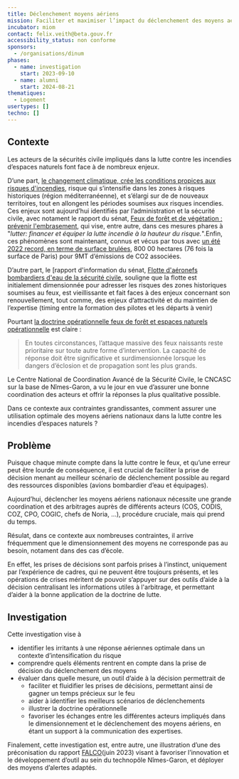 ```yaml
---
title: Déclenchement moyens aériens
mission: Faciliter et maximiser l’impact du déclenchement des moyens aériens nationaux dans la lutte contre les incendies
incubator: miom
contact: felix.veith@beta.gouv.fr
accessibility_status: non conforme
sponsors:
  - /organisations/dinum
phases:
  - name: investigation
    start: 2023-09-10
  - name: alumni
    start: 2024-08-21
thematiques:
  - Logement
usertypes: []
techno: []
---
```

## Contexte

Les acteurs de la sécurités civile impliqués dans la lutte contre les incendies d’espaces naturels font face à de nombreux enjeux.

D’une part, [le changement climatique, crée les conditions propices aux risques d'incendies](https://www.ipcc.ch/report/ar6/wg2/downloads/report/IPCC_AR6_WGII_TechnicalSummary.pdf), risque qui s’intensifie dans les zones à risques historiques (région méditerranéenne), et s’élargi sur de de nouveaux territoires, tout en allongent les périodes soumises aux risques incendies. Ces enjeux sont aujourd’hui  identifiés par l’administration et la sécurité civile, avec notament le rapport du sénat, [Feux de forêt et de végétation : prévenir l'embrasement](https://www.senat.fr/rap/r21-856/r21-8560.html#toc0), qui vise, entre autre, dans ces mesures phares à "_lutter: financer et équiper la lutte incendie à la hauteur du risque._".Enfin, ces phénomènes sont maintenant, connus et vécus par tous avec [un été 2022 record, en terme de surface brulées](https://effis-gwis-cms.s3.eu-west-1.amazonaws.com/effis/reports-and-publications/annual-fire-reports/Annual_Report_2022_final_231117_online.pdf), 800 00 hectares (76 fois la surface de Paris) pour 9MT d’émissions de CO2 associées.

D’autre part, le [rapport d'information du sénat, [Flotte d'aéronefs bombardiers d'eau de la sécurité civile](https://www.senat.fr/rap/r22-838/r22-838_mono.html#toc0), souligne  que la flotte est initialement dimensionnée pour adresser les risques des zones historiques soumises au feux, est vieillissante et fait faces à des enjeux concernant son renouvellement, tout comme, des enjeux d’attractivité et du maintien de l’expertise (timing entre la formation des pilotes et les départs à venir)

Pourtant [la doctrine opérationnelle feux de forêt et espaces naturels opérationnelle](https://mobile.interieur.gouv.fr/Le-ministere/Securite-civile/Documentation-technique/Les-sapeurs-pompiers/Doctrines-et-techniques-professionnelles/Guide-de-doctrine-operationnelle) est claire :
> En toutes circonstances, l’attaque massive des feux naissants reste prioritaire sur toute autre forme d’intervention. La capacité de réponse doit être significative et surdimensionnée lorsque les dangers d’éclosion et de propagation sont les plus grands.

Le Centre National de Coordination Avancé de la Sécurité Civile, le CNCASC sur la base de Nîmes-Garon, a vu le jour en vue d’assurer une bonne coordination des acteurs et offrir la réponses la plus qualitative possible. 

Dans ce contexte aux contraintes grandissantes, comment assurer une utilisation optimale des moyens aériens nationaux dans la lutte contre les incendies d’espaces naturels ?

## Problème

Puisque chaque minute compte dans la lutte contre le feux, et qu’une erreur peut être lourde de conséquence, il est crucial de faciliter la prise de décision menant au meilleur scénario de déclenchement possible au regard des ressources disponibles (avions bombardier d’eau et équipages).

Aujourd’hui, déclencher les moyens aériens nationaux nécessite une grande coordination et des arbitrages auprès de différents acteurs (COS, CODIS, COZ, CPO, COGIC, chefs de Noria, ...), procédure cruciale, mais qui prend du temps.

Résulat, dans ce contexte aux nombreuses contraintes, il arrive fréquemment que le dimensionnement des moyens ne corresponde pas au besoin, notament dans des cas d’école.

En effet, les prises de décisions sont parfois prises à l’instinct, uniquement par l’expérience de cadres, qui ne peuvent être toujours présents, et les opérations de crises méritent de pouvoir s’appuyer sur des outils d’aide à la décision centralisant les informations utiles à l'arbitrage, et permettant d’aider à la bonne application de la doctrine de lutte.

## Investigation

Cette investigation vise à 

- identifier les irritants à une réponse aériennes optimale dans un contexte d’intensification du risque
- comprendre quels éléments rentrent en compte dans la prise de décision du déclenchement des moyens
- évaluer dans quelle mesure, un outil d’aide à la décision permettrait de
    - faciliter et fluidifier les prises de décisions, permettant ainsi de gagner un temps précieux sur le feu
    - aider à identifier les meilleurs scénarios de déclenchements
    - illustrer la doctrine opérationnelle
    - favoriser les échanges entre les différentes acteurs impliqués dans le dimensionnement et le déclenchement des moyens aériens, en étant un support à la communication des expertises.

Finalement, cette investigation est, entre autre, une illustration d’une des préconisation du rapport [FALCO](https://www.lagazettedescommunes.com/telechargements/2023/06/modernisation-secu-civile-9ep-bd.pdf)(juin 2023) visant à favoriser l’innovation et le développement d’outil au sein du technopôle Nîmes-Garon, et déployer des moyens d’alertes adaptés.